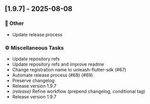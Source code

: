 ## [1.9.7] - 2025-08-08

### 💼 Other

- Update release process

### ⚙️ Miscellaneous Tasks

- Update repository refs
- Update repository refs and improve readme
- Change registration name to unleash-flutter-sdk (#67)
- Automate release process (#68) (#69)
- Preserve changelog
- Release version 1.9.7
- *(release)* Refine workflow (prepend changelog, conditional tag)
- Release version 1.9.7
